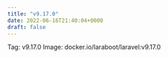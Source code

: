 ```yaml
---
title: "v9.17.0"
date: 2022-06-16T21:40:04+0000
draft: false
---
```


Tag: v9.17.0
Image: docker.io/laraboot/laravel:v9.17.0
